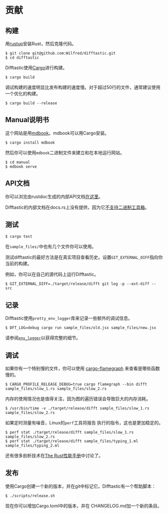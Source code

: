 # 贡献

## 构建

用[rustup](https://rustup.rs/)安装Rust，然后克隆代码。

```
$ git clone git@github.com:Wilfred/difftastic.git
$ cd difftastic
```

Difftastic使用[Cargo](https://doc.rust-lang.org/cargo/)进行构建。

```
$ cargo build
```

调试构建的速度明显比发布构建的速度慢。对于超过50行的文件，通常建议使用一个优化的构建。

```
$ cargo build --release
```

## Manual说明书

这个网站是用[mdbook](https://github.com/rust-lang/mdBook/)。mdbook可以用Cargo安装。

```
$ cargo install mdbook
```

然后你可以使用`mdbook`二进制文件来建立和在本地运行网站。

```
$ cd manual
$ mdbook serve
```

## API文档

你可以浏览由rustdoc生成的内部API文档[在这里](https://difftastic.wilfred.me.uk/rustdoc/difft/)。

Difftastic的内部文档在docs.rs上没有提供，因为它[不支持二进制工具箱](https://difftastic.wilfred.me.uk/rustdoc/difft/)。

## 测试

```
$ cargo test
```

在`sample_files/`中也有几个文件你可以使用。

测试difftastic的最好方法是在真实项目查看历史。设置`GIT_EXTERNAL_DIFF`指向你当前的构建。

例如，你可以在自己的源代码上运行Difftastic。
```
$ GIT_EXTERNAL_DIFF=./target/release/difft git log -p --ext-diff -- src
```

## 记录

Difftastic使用`pretty_env_logger`库来记录一些额外的调试信息。

```
$ DFT_LOG=debug cargo run sample_files/old.jsx sample_files/new.jsx
```

请参阅[`env_logger`](https://docs.rs/env_logger/0.9.0/env_logger/)以获得完整的细节。

## 调试

如果你有一个特别慢的文件，你可以使用 [cargo-flamegraph](https://github.com/flamegraph-rs/flamegraph) 来查看是哪些函数慢的。

```
$ CARGO_PROFILE_RELEASE_DEBUG=true cargo flamegraph --bin difft sample_files/slow_1.rs sample_files/slow_2.rs
```

内存的使用情况也是值得关注，因为图的遍历错误会导致巨大的内存消耗。

```
$ /usr/bin/time -v ./target/release/difft sample_files/slow_1.rs sample_files/slow_2.rs
```

如果定时测量有噪音，Linux的`perf`工具将报告 执行的指令，这也是更加稳定的。

```
$ perf stat ./target/release/difft sample_files/slow_1.rs sample_files/slow_2.rs
$ perf stat ./target/release/difft sample_files/typing_1.ml sample_files/typing_2.ml
```

还有很多剖析技术在[The Rust性能手册](https://nnethercote.github.io/perf-book/)中讨论了。

## 发布

使用Cargo创建一个新的版本，并在git中标记它。Difftastic有一个帮助脚本：

```
$ ./scripts/release.sh
```

现在你可以增加Cargo.toml中的版本，并在
CHANGELOG.md加一个新的条目。
